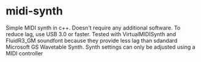 # midi-synth
Simple MIDI synth in c++. Doesn't require any additional software. To reduce lag, use USB 3.0 or faster.
Tested with VirtualMIDISynth and FluidR3_GM soundfont because they provide less lag than sdandard Microsoft GS Wavetable Synth. Synth settings can only be adjusted using a MIDI controller
